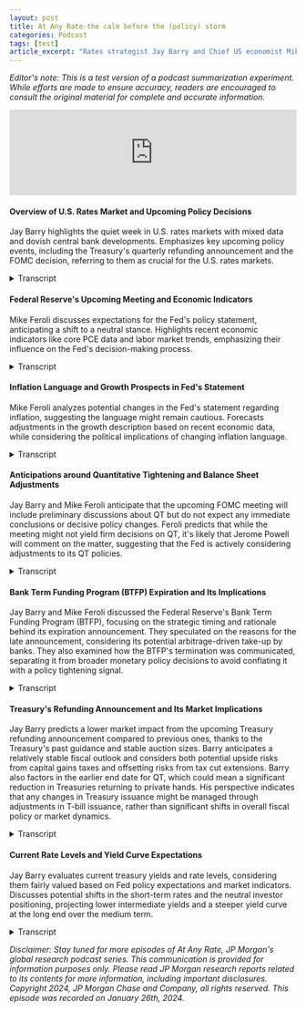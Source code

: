 ```yaml
---
layout: post
title: At Any Rate-the calm before the (policy) storm
categories: Podcast
tags: [test]
article_excerpt: "Rates strategist Jay Barry and Chief US economist Mike Feroli discuss the outlook for policy in the week ahead, including expectations for the FOMC meeting, the Treasury’s quarterly refunding announcement, and the implications for US rates markets."
---
```

*Editor's note: This is a test version of a podcast summarization experiment. While efforts are made to ensure accuracy, readers are encouraged to consult the original material for complete and accurate information.*

<iframe title="US Rates: The calm before the (policy) storm" allowtransparency="true" height="150" width="100%" style="border: none; min-width: min(100%, 430px);height:150px;" scrolling="no" data-name="pb-iframe-player" src="https://www.podbean.com/player-v2/?from=embed&pbad=0&i=8rjpr-1561ce0-pb&share=1&download=1&fonts=Arial&skin=f6f6f6&font-color=auto&rtl=0&logo_link=episode_page&btn-skin=ff6d00&size=150" loading="lazy"></iframe>

#### Overview of U.S. Rates Market and Upcoming Policy Decisions
Jay Barry highlights the quiet week in U.S. rates markets with mixed data and dovish central bank developments. Emphasizes key upcoming policy events, including the Treasury's quarterly refunding announcement and the FOMC decision, referring to them as crucial for the U.S. rates markets.

<details>
  <summary>Transcript</summary>
  
  <strong>Jay Barry:</strong> You're listening to At Any Rate, J.P. Morgan's global research podcast, where we take a look at the story behind some of the biggest trends and themes in fixed income, currency, and commodity markets today. I'm your host, Jay Barry, co-head of U.S. Rate Strategy and chief U.S. government bond strategist at J.P. Morgan.<br> 

It's been a relatively quiet week in the U.S. rates markets with yields re-pricing a bit lower at the front end and a bit higher at the long end amid some sort of mixed bag of data and dovish developments across some other developed markets, central banks. But overall, it's been a very low volatility move after some stronger moves to start this year. In essence, this might be because market participants are catching their collective breaths ahead of key policy decisions next week. And on that note, there's a major amount of policy risk ahead of us with Treasury's quarterly refunding announcement and the FOMC decision both due on Wednesday. One could call the confluence of these policy decisions a Super Bowl for the U.S. rates markets, falling just 10 days before the actual football game itself. The combination of a major pivot from Treasury and a dovish FOMC decision on November 1st kickstarted a 100 basis point decline in 10-year yields over the following two months. A casual observer might say there was some policy coordination between fiscal and monetary authorities as the Treasury displayed newfound flexibility, slowing the pace of its coupon auction increases compared with its August announcement, and also guiding the markets towards just one final round of increases. In a similar vein, the Fed's focus on tightening and financial conditions led markets to rule out the probability of any further rate hikes, and the markets firmly concluded that the fastest tightening cycle in 40 years had come to a conclusion. With that in mind, I've got a great guest today, Chief U.S. Economist Mike Feroli, to discuss the risks around next week's policy events. Mike, thanks for joining.<br>

<strong>Mike Feroli:</strong> Thanks, Jay. Good to be here.<br>
</details>

#### Federal Reserve's Upcoming Meeting and Economic Indicators
Mike Feroli discusses expectations for the Fed's policy statement, anticipating a shift to a neutral stance. Highlights recent economic indicators like core PCE data and labor market trends, emphasizing their influence on the Fed's decision-making process.
<details>
  <summary>Transcript</summary>

**Jay Barry:** So let's dig right in, and I just want to roll forward to next week. So the Fed meeting, we have a statement in a press conference, but it's a meeting without an SEP. And to me, there seems like there's a bit of tension. As you noted in the morning note after the core PCE data, it's been running 1.9% on an annualized basis in the last half of 2023. And I'm sure this is a welcome development, but the rebalancing in the labor market's been pretty slow. And if anything, you just revised your growth forecast higher today from 1.25% to 1.75% for the first quarter after the spending data we got. At the same time, we've had some other developed market central banks, like the Bank of Canada and the ECB, nudge their guidance in a more dovish direction in the past few days. So as we use this as a backdrop, what are you expecting out of the statement and out of Chair Powell's press conference next week, Mike? 

**Mike Feroli:** So, thanks. I think for me, the most important thing will be the statement and what kind of a forward guidance we get in that statement. For about six months now, the statement has talked about, has basically had what we would call a bias to tighten. So it has talked about what could prompt additional further policy tightening. That got softened a little bit in December to talk about any additional policy tightening. And we think that goes to more of a neutral statement or neutral bias or no bias, I guess you'd say, in next week's statement. So not tipping a hand toward either hiking or tightening, hiking or easing or cutting at the subsequent meeting. Powell has been talking about a desire to get policy to a place that's sufficiently restrictive. And given what we've heard in the inter-meeting period, it sounds like they now believe policy is sufficiently restrictive. And so I would expect to see that reflected in the statement. I think if they do want to push back against expectations of imminent easing, they could also use another phrase that Powell has been noting in his press conferences of the last two months, which is that policy will remain restrictive until the Fed, so long as the Fed, until the Fed gets confidence that inflation is on a path to sustainably be at 2 percent. 

So now to your point, Jay, you're right that over the past six months we've been running very close to 2 percent. Over the past year, we've been running closer to 3 percent. So I think the Fed and Fed officials may not yet have confidence that that 2 percent we've seen over the last six months is what we can expect to see over the next six months, in the next year, particularly as you mentioned, the labor market remains pretty tight. And we expect to see that again next Friday. You mentioned the Super Bowl. I guess after the Super Bowl, we're also going to get payrolls on Friday. And we think you're going to see there that average hourly earnings are still running close to 4 percent on a year ago basis. A number like that, I think it's going to be hard to have complete confidence that you're on that sustainable path to 2 percent. So I do think they're moving, again, moving to a neutral bias, taking steps toward eventually easing or cutting, but not yet ready to sort of signal their hand at that given these factors that I mentioned may limit their confidence that we're ready to declare victory.
</details>

#### Inflation Language and Growth Prospects in Fed's Statement
Mike Feroli analyzes potential changes in the Fed's statement regarding inflation, suggesting the language might remain cautious. Forecasts adjustments in the growth description based on recent economic data, while considering the political implications of changing inflation language.
<details>
 <summary>Transcript</summary>
  
  **Jay Barry:** So a true neutral bias, as you said. Now one other question for you, and you've had this whole discussion about inflation and you mentioned it in your preview this morning, that you think the couching of the inflation language in the statement could be up for debate as well. So can you just sort of talk a little bit more about that? 

**Mike Feroli:** Yeah, so the statement had read that inflation has eased but remains elevated. If you really wanted to celebrate the six-month annualized number, maybe you would soften that. I think they won't, in part because for better or worse, year-ago conventions are what is established and I don't think with the year-ago number on core, at least running close to 3 percent, on headline a little lower, that it's from a political and public messaging perspective, I don't think it's wise to signal that you're kind of comfortable with where inflation is on a year-ago basis. So I would think they leave that section of the statement unchanged. There are some other aspects of the growth description that probably will get changed. The December statement sounded pretty cautious essentially on fourth quarter growth. I think after what we saw on Thursday and Friday mornings, that can be a little more sanguine. And then there's a question about the statement has tighter financial conditions as a headwind of growth. You know, in December we kind of thought that might come out. It didn't. I still think there's a case for that to come out next week but being wrong last month, I'm a little cautious on how hard I would hit that point for looking for that next week. 
</details>

#### Anticipations around Quantitative Tightening and Balance Sheet Adjustments
Jay Barry and Mike Feroli anticipate that the upcoming FOMC meeting will include preliminary discussions about QT but do not expect any immediate conclusions or decisive policy changes. Feroli predicts that while the meeting might not yield firm decisions on QT, it's likely that Jerome Powell will comment on the matter, suggesting that the Fed is actively considering adjustments to its QT policies. 

<details>
  <summary>Transcript</summary>
  
**Jay Barry:** Thanks for that. And I think it's just interesting from a market perspective that you talk about how it was a bit more cautious on growth late last year back at the December meeting, but that things look a little bit better right now. And it's just telling that we've actually repriced the Fed pretty considerably since we've started the year. I think at the trough in late December, markets were pricing that the Fed funds rate later this year would sort of trough down at around 370 for year end 24. And right now it's a little bit closer to 4%. So we have backed up somewhat in recognition of the strength in that data. But thanks for the sort of detailed dive on the statement right there. The other thing that I want to talk to you about and ask your opinion on is, you know, you and I have been speaking a lot and we've written a fair amount on this this month to date is QT. So the December minutes, there was that discussion from several participants about starting the conversation on slowing and stopping QT. Since then, we have seen commentary from Lorie Logan, from Chris Waller, from John Williams, all talking about the balance sheet here, probably the three people you'd most expect to hear from on that topic. What are you expecting out of QT and will we hear anything from Powell in the press conference on this? 

**Mike Feroli:** Yeah. So after those minutes, as we discussed, we felt that was kind of took their hand to them having a more detailed discussion at this meeting. You know, perhaps staff presentations of options for slowing and then stopping QT. But we would expect those to be preliminary discussions. So we don't expect any firm conclusion and thus nothing in the, certainly in the FOMC statement. I do think we could get some remarks from Powell that this is something they are starting to consider, but that no conclusions have been reached. I wouldn't personally expect him to go into much more detail, particularly if it's just, you know, staff presentation of options. But I would expect to see that if that indeed takes place, to see that in the minutes, which will get three weeks hence. So I wouldn't look for any firm conclusions. I think more likely we see those in the minutes. And then if we do get any, you know, our best guess is that we actually have firmer conclusions and decisions coming out of the March meeting. 

**Jay Barry:** Yeah. And again, just to hit that home, this means that the timeline from that perspective at least should look a lot like 2019 with respect to the evolution of the debate there. 

**Mike Feroli:** Exactly. 
</details>

#### Bank Term Funding Program (BTFP) Expiration and Its Implications
Jay Barry and Mike Feroli discussed the Federal Reserve's Bank Term Funding Program (BTFP), focusing on the strategic timing and rationale behind its expiration announcement. They speculated on the reasons for the late announcement, considering its potential arbitrage-driven take-up by banks. They also examined how the BTFP's termination was communicated, separating it from broader monetary policy decisions to avoid conflating it with a policy tightening signal. 
<details>
  <summary>Transcript</summary>

**Jay Barry:** All right. So one more question for you. We've talked rate policy, inflation, growth, and QT. Earlier this week, the Fed announced that the bank term funding program, the BTFP, which was instituted last March around the regional bank failures, would expire as scheduled on March 11th. Now, this wasn't really surprising to market participants, considering that it was established under the Fed's emergency 13-3 facility authorities. But why did it wait until this week to make the announcement? Could it have made it next week at the FOMC meeting? I know it's a board decision and not a committee decision. Why do you think it came out so late in the evening this week? And I know now that while it's also given us the insight that the program will end in six weeks time, it's also repriced the facility. So it's now being offered at IORB, which is about 540, compared with the prior rate of one euro OAS plus 10, which is about 50 basis points lower right now. So why do you think this decision was made this week? 

**Mike Feroli:** So I've seen very speculation as to why it came out 7 p.m. on a Wednesday.  Hard to say… one could also say, why didn't they make the decision last week or the week before? We had, over the past several weeks, seen an increasing take-up of this facility. And there was a lot of speculation, given that we hadn't seen other signs of distress, that the take-up was driven by banks arbitraging the lending rate against IORB. So why not wait until next week? I think it would just be one more week of giving away free money, which was not the intent of the program. So I'd kind of flip it around and say maybe they should have done it earlier. But in any event, as you point out, it was a board decision. I think if you do it at the FOMC meeting, it might risk conflating that decision with a monetary policy decision. So I think doing it away from the FOMC meeting makes a lot of sense if anything, I probably would have done it earlier. 

**Jay Barry:** That's a great point, because otherwise this looks like a tightening of monetary policy if you conflate those two together. 
</details>

#### Treasury's Refunding Announcement and Its Market Implications
Jay Barry predicts a lower market impact from the upcoming Treasury refunding announcement compared to previous ones, thanks to the Treasury's past guidance and stable auction sizes. Barry anticipates a relatively stable fiscal outlook and considers both potential upside risks from capital gains taxes and offsetting risks from tax cut extensions. Barry also factors in the earlier end date for QT, which could mean a significant reduction in Treasuries returning to private hands. His perspective indicates that any changes in Treasury issuance might be managed through adjustments in T-bill issuance, rather than significant shifts in overall fiscal policy or market dynamics.
<details>
  <summary>Transcript</summary>
  
**Mike Feroli:** So Jay, why don't we turn to the other policy event of the week, the Treasury refunding announcement, which is Wednesday morning before the FOMC. Last two refunding announcements have been market moving events, which aided the rapid rise in rates nearly fall and the sharp decline we saw over the last few months. Should we expect next week's announcement to be similarly dramatic? 
**Jay Barry:** So Mike, I think there's a lot of recency bias to this because of those very volatile and market moving events that you talked about. But in essence, I think that this is going to be a much lower volatility event for the markets than we've seen over the last six months for a few reasons. I think the first is the Treasury gave us relatively strong guidance back in November. Certainly, I think it was a little bit unusual relative to our prior experience modulating the pace of increases versus what it had done in August. But it also gave us a pretty firm commitment that there would be one more round of increases next week and that auction sizes would likely remain stable by the time that this set of increases were done. 
So against that backdrop, I'm kind of using that as my baseline and saying what else could perhaps change that baseline view? One, I think we need to think about fiscal. And you and I have been going back and forth on fiscal here recently. You've got a fiscal year 24 deficit of 1.675 trillion and there's risks probably coming from both sides. I think on one hand, the everything rally in the last couple of months of last year means that there's some upside risk to capital gains taxes versus that baseline. But at the same time, as you've mentioned that the likelihood that you're seeing these tax cuts extended, that probably is an offsetting risk in the opposite direction. So the fiscal outlook seems to be pretty much unchanged. And the one new variable over this period is that we have brought our QT expectations forward for its end date. So in essence, at least in our baseline forecast, that earlier end date to QT probably means 300 billion less in treasuries coming back to private hands this year. And that's not a change in net issuance for treasury, just where it's going. But I think that can be kind of funded by reduced T-bill issuance. So at my baseline, I look for a treasury to deliver what it said it would deliver back at the November refunding, which should mean that this should be a much less market moving event for the markets than it was back in either August or November. And I think it stands out too, because to me, in the time that I've been watching treasury finance over the course of the last couple of decades, I think it's rare to see the markets react so aggressively. And probably the only prior time I can remember such an aggressive reaction coming out of a refunding was going back to 2001, when the treasury department cut a 30-year bond and discontinued issuance without any prior notice. So our baseline is unchanged from the guidance we received. We'll see what's said around the policy announcement and all the documents that come out in the morning, but we'd expect that this would not be sort of the similar amount of volatility to what we observed in August or November. 
</details>

#### Current Rate Levels and Yield Curve Expectations
Jay Barry evaluates current treasury yields and rate levels, considering them fairly valued based on Fed policy expectations and market indicators. Discusses potential shifts in the short-term rates and the neutral investor positioning, projecting lower intermediate yields and a steeper yield curve at the long end over the medium term.
<details>
  <summary>Transcript</summary>

**Mike Feroli:** Right. So, okay, so in the context of that, how are you thinking about rate levels and the curve here? 

**Jay Barry:** Yeah, so generally speaking, we look at what's happened in the year to date and rates have backed up, yield curves have steepened. By most estimations, I think treasury yields are pretty fairly valued here. Looking at 10-year yields somewhere in the vicinity of 415, they're priced in line with what the market is implying for the pace of Fed policy adjustments over the next three to six months, as well as the market's longer term growth and inflation expectations. So I think we're kind of appropriately priced, but to the extent that the market continues to price in a bit of an earlier start to easing than the modal forecast that you've talked about, which is a first ease in June and five eases after that, there is a risk that we could see the very front end back up if we get our delivered policy outcomes next week on Wednesday afternoon. But I look at it, I think that would be more a very short end story and really less reflective of what's happening in the intermediate sector. 

So given how much rates have backed up this year, we feel a bit more comfortable with where rate levels are right now. And if anything, we had been getting signals late last year that investor positioning dynamics were long enough, that's exposed enough to rates moving lower, that there was a risk from a technical perspective. If positions weren't wound, rates would need to move higher. And in fact, over the last six weeks, as rates have moved higher from their trough, we've noticed that investor positioning has become a lot more neutral. So our weekly treasury client survey now is right in line with where it's been over the past year. And even more interestingly, the share of neutrals in that survey, which was last taken on Tuesday, are at 71%, which we haven't seen a share like that since last spring. And it's in kind of the 97th percentile. So I think it shows while active market participants embrace the move to lower yields over the course of the fall, as we kind of got to a more extreme level, they've backed off and they're probably waiting to get these policy pronouncements out of the way on Wednesday. **So in the context of valuations looking pretty fair, and the positioning looking pretty neutral, still feel comfortable over the medium term that intermediate yield should be declining as we approach the first cut, which is sort of the traditional dynamics, and that the yield curve should continue to steepen.** Though we'd note that the yield curve as it steepened back out over the last few weeks, it's put it right back in line with where it should be. I think there was an overwhelming amount of demand for duration at the end of last year, which produced an artificial sort of shift lower in the term structure. And now the curve is more appropriately sloped to what we know. So while we've lost the relative value component to curve steepening here, and we're probably very near term stuck in a range, the medium term outlook for the Fed to begin cutting sometime in the next five months is supportive of the curve steepening. So I think on margin, we from here still support lower intermediate yields and a steeper curve particularly at the long end. 

Well, Mike, I don't think we can cover anything else. We've gone over in exhaustive detail what we expect between 830 on Wednesday morning, 2pm and 2.30 on Wednesday afternoon. And I'd just like to thank you for joining us. And 8.30 Friday morning. Oh, 8.30 Friday morning. I'm sorry. I'm just so myopically focused on Wednesday, the Super Bowl, so to speak. But anyway, Mike, thanks for being with us this afternoon.
</details>

*Disclaimer: Stay tuned for more episodes of At Any Rate, JP Morgan's global research podcast series. This communication is provided for information purposes only. Please read JP Morgan research reports related to its contents for more information, including important disclosures. Copyright 2024, JP Morgan Chase and Company, all rights reserved. This episode was recorded on January 26th, 2024.*
